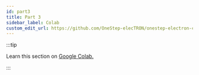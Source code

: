 ```yaml
---
id: part3
title: Part 3
sidebar_label: Colab
custom_edit_url: https://github.com/OneStep-elecTRON/onestep-electron-content
---
```


:::tip

Learn this section on <a href='https://colab.research.google.com/drive/1jt5jBMIN2Ghb4McTm7wzpXo7ScZDCVlK?usp=sharing'>Google Colab.</a>

:::